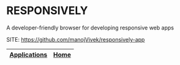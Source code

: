 # RESPONSIVELY
 
 A developer-friendly browser for developing responsive web apps
 
 SITE: https://github.com/manojVivek/responsively-app

 | [Applications](https://portable-linux-apps.github.io/apps.html) | [Home](https://portable-linux-apps.github.io)
 | --- | --- |
